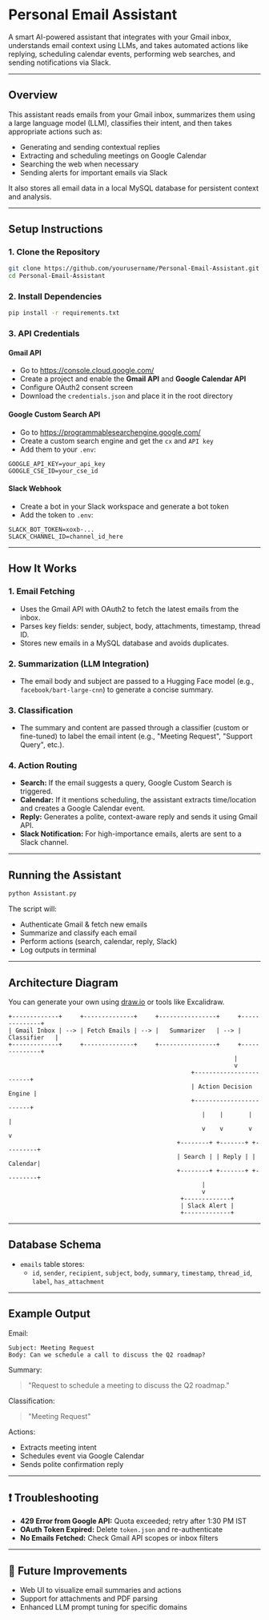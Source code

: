 # Personal Email Assistant

A smart AI-powered assistant that integrates with your Gmail inbox, understands email context using LLMs, and takes automated actions like replying, scheduling calendar events, performing web searches, and sending notifications via Slack.

---

## Overview

This assistant reads emails from your Gmail inbox, summarizes them using a large language model (LLM), classifies their intent, and then takes appropriate actions such as:
- Generating and sending contextual replies
- Extracting and scheduling meetings on Google Calendar
- Searching the web when necessary
- Sending alerts for important emails via Slack

It also stores all email data in a local MySQL database for persistent context and analysis.

---

## Setup Instructions

### 1. Clone the Repository
```bash
git clone https://github.com/yourusername/Personal-Email-Assistant.git
cd Personal-Email-Assistant
```

### 2. Install Dependencies
```bash
pip install -r requirements.txt
```

### 3. API Credentials

#### Gmail API
- Go to https://console.cloud.google.com/
- Create a project and enable the **Gmail API** and **Google Calendar API**
- Configure OAuth2 consent screen
- Download the `credentials.json` and place it in the root directory

#### Google Custom Search API
- Go to https://programmablesearchengine.google.com/
- Create a custom search engine and get the `cx` and `API key`
- Add them to your `.env`:
```env
GOOGLE_API_KEY=your_api_key
GOOGLE_CSE_ID=your_cse_id
```

#### Slack Webhook
- Create a bot in your Slack workspace and generate a bot token
- Add the token to `.env`:
```env
SLACK_BOT_TOKEN=xoxb-...
SLACK_CHANNEL_ID=channel_id_here
```

---

## How It Works

### 1. Email Fetching
- Uses the Gmail API with OAuth2 to fetch the latest emails from the inbox.
- Parses key fields: sender, subject, body, attachments, timestamp, thread ID.
- Stores new emails in a MySQL database and avoids duplicates.

### 2. Summarization (LLM Integration)
- The email body and subject are passed to a Hugging Face model (e.g., `facebook/bart-large-cnn`) to generate a concise summary.

### 3. Classification
- The summary and content are passed through a classifier (custom or fine-tuned) to label the email intent (e.g., "Meeting Request", "Support Query", etc.).

### 4. Action Routing
- **Search:** If the email suggests a query, Google Custom Search is triggered.
- **Calendar:** If it mentions scheduling, the assistant extracts time/location and creates a Google Calendar event.
- **Reply:** Generates a polite, context-aware reply and sends it using Gmail API.
- **Slack Notification:** For high-importance emails, alerts are sent to a Slack channel.

---

## Running the Assistant

```bash
python Assistant.py
```

The script will:
- Authenticate Gmail & fetch new emails
- Summarize and classify each email
- Perform actions (search, calendar, reply, Slack)
- Log outputs in terminal

---

## Architecture Diagram

You can generate your own using [draw.io](https://draw.io) or tools like Excalidraw.

```
+-------------+     +--------------+     +----------------+     +--------------+
| Gmail Inbox | --> | Fetch Emails | --> |   Summarizer   | --> | Classifier   |
+-------------+     +--------------+     +----------------+     +--------------+
                                                               |
                                                               v
                                                   +------------------------+
                                                   | Action Decision Engine |
                                                   +------------------------+
                                                      |    |       |       |
                                                      v    v       v       v
                                               +--------+ +-------+ +---------+
                                               | Search | | Reply | | Calendar|
                                               +--------+ +-------+ +---------+
                                                      |
                                                      v
                                                +-------------+
                                                | Slack Alert |
                                                +-------------+
```

---

## Database Schema

- `emails` table stores:
  - `id`, `sender`, `recipient`, `subject`, `body`, `summary`, `timestamp`, `thread_id`, `label`, `has_attachment`

---

## Example Output

Email:
```
Subject: Meeting Request
Body: Can we schedule a call to discuss the Q2 roadmap?
```

Summary:
> "Request to schedule a meeting to discuss the Q2 roadmap."

Classification:
> "Meeting Request"

Actions:
- Extracts meeting intent
- Schedules event via Google Calendar
- Sends polite confirmation reply

---

## ❗ Troubleshooting

- **429 Error from Google API:** Quota exceeded; retry after 1:30 PM IST
- **OAuth Token Expired:** Delete `token.json` and re-authenticate
- **No Emails Fetched:** Check Gmail API scopes or inbox filters

---

## 📌 Future Improvements
- Web UI to visualize email summaries and actions
- Support for attachments and PDF parsing
- Enhanced LLM prompt tuning for specific domains



